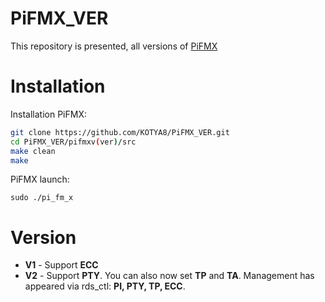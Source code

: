 # PiFMX_VER
This repository is presented, all versions of [PiFMX](https://github.com/KOTYA8/PiFMX)

# Installation
Installation PiFMX:  
```bash
git clone https://github.com/KOTYA8/PiFMX_VER.git
cd PiFMX_VER/pifmxv(ver)/src
make clean
make
```
PiFMX launch:  
```
sudo ./pi_fm_x
```

# Version
* **V1** - Support **ECC**
* **V2** - Support **PTY**. You can also now set **TP** and **TA**. Management has appeared via rds_ctl: **PI, PTY, TP, ECC**. 
